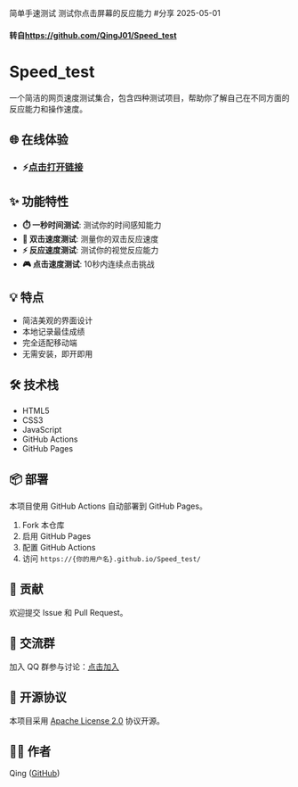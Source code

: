 简单手速测试
测试你点击屏幕的反应能力
#分享
2025-05-01
#### 转自<https://github.com/QingJ01/Speed_test>
# Speed_test

一个简洁的网页速度测试集合，包含四种测试项目，帮助你了解自己在不同方面的反应能力和操作速度。

## 🌐 在线体验

- ### ⚡[点击打开链接](../others/Speedtest/index.html)

## ✨ 功能特性

- **⏱️ 一秒时间测试**: 测试你的时间感知能力
- **🎯 双击速度测试**: 测量你的双击反应速度
- **⚡ 反应速度测试**: 测试你的视觉反应能力
- **🎮 点击速度测试**: 10秒内连续点击挑战

## 💡 特点

- 简洁美观的界面设计
- 本地记录最佳成绩
- 完全适配移动端
- 无需安装，即开即用

## 🛠️ 技术栈

- HTML5
- CSS3
- JavaScript
- GitHub Actions
- GitHub Pages

## 📦 部署

本项目使用 GitHub Actions 自动部署到 GitHub Pages。

1. Fork 本仓库
2. 启用 GitHub Pages
3. 配置 GitHub Actions
4. 访问 `https://{你的用户名}.github.io/Speed_test/`

## 🤝 贡献

欢迎提交 Issue 和 Pull Request。

## 💬 交流群

加入 QQ 群参与讨论：[点击加入](https://qm.qq.com/cgi-bin/qm/qr?k=_zl1BuggcGnu1s6m9DFJYFSTetrnVS20&jump_from=webapi&authKey=2bjeQbKBlzID/yr1csyT7D8GyX25Lv8m136SwvHPK2J3viEEV/OT4Fh6Ij1K4fWj)

## 📄 开源协议

本项目采用 [Apache License 2.0](LICENSE) 协议开源。

## 👨‍💻 作者

Qing ([GitHub](https://github.com/QingJ01))

